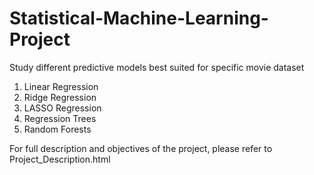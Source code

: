 # Statistical-Machine-Learning-Project
Study different predictive models best suited for specific movie dataset

1. Linear Regression
2. Ridge Regression
3. LASSO Regression
4. Regression Trees
5. Random Forests

For full description and objectives of the project, please refer to Project_Description.html
